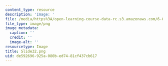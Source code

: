 ```yaml
---
content_type: resource
description: 'Image: '
file: /media/https%3A/open-learning-course-data-rc.s3.amazonaws.com/6-004-computation-structures-spring-2017/de592696925a080bed7481cf437cb617_Slide32.png
file_type: image/png
image_metadata:
  caption: ''
  credit: ''
  image-alt: ''
resourcetype: Image
title: Slide32.png
uid: de592696-925a-080b-ed74-81cf437cb617
---
```

